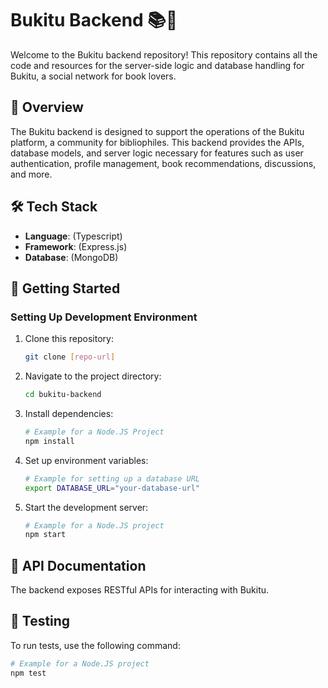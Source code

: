 # Bukitu Backend 📚🔧

Welcome to the Bukitu backend repository! This repository contains all the code and resources for the server-side logic and database handling for Bukitu, a social network for book lovers.

## 📘 Overview

The Bukitu backend is designed to support the operations of the Bukitu platform, a community for bibliophiles. This backend provides the APIs, database models, and server logic necessary for features such as user authentication, profile management, book recommendations, discussions, and more.

## 🛠️ Tech Stack

- **Language**: (Typescript)
- **Framework**: (Express.js)
- **Database**: (MongoDB)

## 🌱 Getting Started

### Setting Up Development Environment

1. Clone this repository:
   ```sh
   git clone [repo-url]
   ```
2. Navigate to the project directory:
   ```sh
   cd bukitu-backend
   ```
3. Install dependencies:
   ```sh
   # Example for a Node.JS Project
   npm install
   ```
4. Set up environment variables:

   ```sh
   # Example for setting up a database URL
   export DATABASE_URL="your-database-url"
   ```

5. Start the development server:
   ```sh
   # Example for a Node.JS project
   npm start
   ```

## 📡 API Documentation

The backend exposes RESTful APIs for interacting with Bukitu.

## 🧪 Testing

To run tests, use the following command:

```sh
# Example for a Node.JS project
npm test
```
